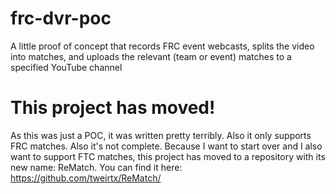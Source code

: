 # frc-dvr-poc
A little proof of concept that records FRC event webcasts, splits the video into matches, and uploads the relevant (team or event) matches to a specified YouTube channel

# This project has moved!
As this was just a POC, it was written pretty terribly. Also it only supports FRC matches. Also it's not complete. Because I want to start over and I also want to support FTC matches, this project has moved to a repository with its new name: ReMatch. You can find it here: https://github.com/tweirtx/ReMatch/
